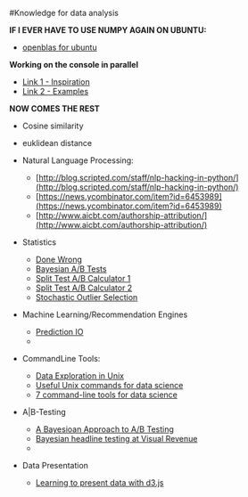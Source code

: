 #Knowledge for data analysis

**IF I EVER HAVE TO USE NUMPY AGAIN ON UBUNTU:**

* [openblas for ubuntu](http://osdf.github.io/blog/numpyscipy-with-openblas-for-ubuntu-1204-second-try.html)

**Working on the console in parallel**
+ [Link 1 - Inspiration](http://www.rankfocus.com/use-cpu-cores-linux-commands/)
+ [Link 2 - Examples](http://randyzwitch.com/gnu-parallel-medium-data/)

**NOW COMES THE REST**

* Cosine similarity

* euklidean distance

* Natural Language Processing: 
  + [http://blog.scripted.com/staff/nlp-hacking-in-python/](http://blog.scripted.com/staff/nlp-hacking-in-python/)
  + [https://news.ycombinator.com/item?id=6453989](https://news.ycombinator.com/item?id=6453989)
  + [http://www.aicbt.com/authorship-attribution/](http://www.aicbt.com/authorship-attribution/)
* Statistics
  + [Done Wrong](http://www.refsmmat.com/statistics/)
  + [Bayesian A/B Tests](http://engineering.richrelevance.com/bayesian-ab-tests/)
  + [Split Test A/B Calculator 1](http://splittestcalculator.com/)
  + [Split Test A/B Calculator 2](http://www.trendfish.de/de/stichprobe.html)
  + [Stochastic Outlier Selection](http://jeroenjanssens.com/2013/11/24/stochastic-outlier-selection.html)
* Machine Learning/Recommendation Engines
  + [Prediction IO](http://prediction.io/)
  + 
* CommandLine Tools:
  + [Data Exploration in Unix](http://www.drbunsen.org/explorations-in-unix/)
  + [Useful Unix commands for data science](http://www.gregreda.com/2013/07/15/unix-commands-for-data-science/)
  + [7 command-line tools for data science](http://jeroenjanssens.com/2013/09/19/seven-command-line-tools-for-data-science.html)

* A|B-Testing
  + [A Bayesioan Approach to A/B Testing](http://blog.custora.com/2012/05/a-bayesian-approach-to-ab-testing/)
  + [Bayesian headline testing at Visual Revenue](http://jeroenjanssens.com/2013/08/18/bayesian-headline-testing-at-visual-revenue.html)
  + 
* Data Presentation
  + [Learning to present data with d3.js](http://chimera.labs.oreilly.com/books/1230000000345/ch07.html#_apples_and_pixels)
